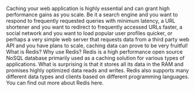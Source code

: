 Caching your web application is highly essential and can grant high performance gains as you scale. Be it a search engine and you want to respond to frequently requested queries with minimum latency, a URL shortener and you want to redirect to frequently accessed URLs faster, a social network and you want to load popular user profiles quicker, or perhaps a very simple web server that requests data from a third party web API and you have plans to scale, caching data can prove to be very fruitful!
What is Redis? Why use Redis?
Redis is a high performance open source NoSQL database primarily used as a caching solution for various types of applications. What is surprising is that it stores all its data in the RAM and promises highly optimized data reads and writes. Redis also supports many different data types and clients based on different programming languages. You can find out more about Redis here.



